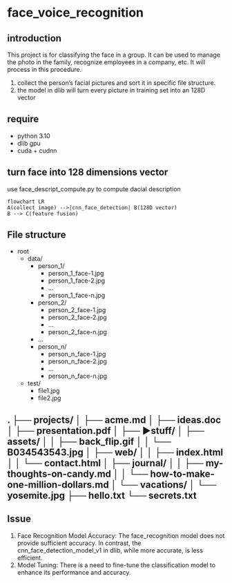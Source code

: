 # face_voice_recognition
## introduction
This project is for classifying the face in a group. It can be used to manage the photo in 
the family, recognize employees in a company, etc. It will process in this procedure.
1. collect the person’s facial pictures and sort it in specific file structure.
2. the model in dlib will turn every picture in training set into an 128D vector

## require
- python 3.10
- dlib gpu
- cuda + cudnn

## turn face into 128 dimensions vector
use face_descript_compute.py to compute dacial description
```mermaid
flowchart LR
A(collect image) -->|cnn_face_detection| B(128D vector)
B --> C(feature fusion)
```

## File structure  
- root
  - data/
    - person_1/
      - person_1_face-1.jpg
      - person_1_face-2.jpg
      - ...
      - person_1_face-n.jpg
    - person_2/
      - person_2_face-1.jpg
      - person_2_face-2.jpg
      - ...
      - person_2_face-n.jpg
    - ...
    - person_n/
      - person_n_face-1.jpg
      - person_n_face-2.jpg
      - ...
      - person_n_face-n.jpg
  - test/
    - file1.jpg
    - file2.jpg
   
.
├── projects/
│   ├── acme.md
│   ├── ideas.doc
│   ├── presentation.pdf
│   ├── ▶stuff/
│   ├── assets/
│   │   ├── back_flip.gif
│   │   └── B034543543.jpg
│   ├── web/
│   │   ├── index.html
│   │   └── contact.html
│   ├── journal/
│   │   ├── my-thoughts-on-candy.md
│   │   └── how-to-make-one-million-dollars.md
│   └── vacations/
│      └── yosemite.jpg
├── hello.txt
└── secrets.txt
---------------------------
## Issue
1. Face Recognition Model Accuracy:
The face_recognition model does not provide sufficient accuracy. In contrast, the cnn_face_detection_model_v1 in dlib, while more accurate, is less efficient.
2. Model Tuning:
There is a need to fine-tune the classification model to enhance its performance and accuracy.
